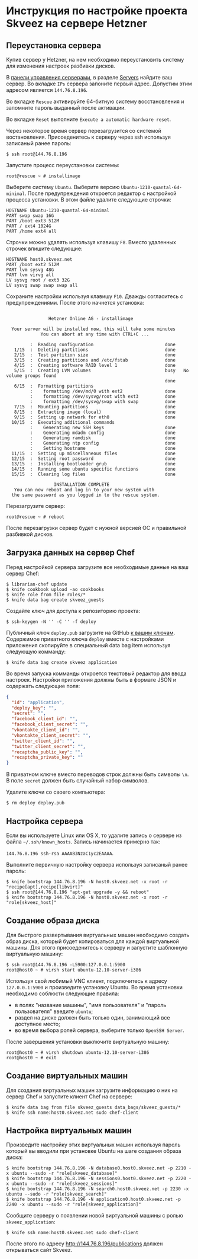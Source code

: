 # Инструкция по настройке проекта Skveez на сервере Hetzner

## Переустановка сервера

Купив сервер у Hetzner, на нем необходимо переустановить систему для изменения
настроек разбивки дисков.

В [панели управления серверами][panel], в разделе [Servers][servers] найдите ваш
сервер. Во вкладке `IPs` сервера запоните первый адрес. Допустим этим адресом
является `144.76.8.196`.

Во вкладке `Rescue` активируйте 64-битную систему восстановления и запомните
пароль выданный после активации.

Во вкладке `Reset` выполните `Execute a automatic hardware reset`.

Через некоторое время сервер перезагрузится со системой востановления.
Присоеденитесь к серверу через ssh используя записаный ранее пароль:

```shell
$ ssh root@144.76.8.196
```

Запустите процесс переустановки системы:

```shell
root@rescue ~ # installimage
```

Выберите систему `Ubuntu`. Выберите версию `Ubuntu-1210-quantal-64-minimal`.
После предупреждения откроется редактор с настройкой процесса установки. В этом
файле удалите следующие строчки:

```
HOSTNAME Ubuntu-1210-quantal-64-minimal
PART swap swap 16G
PART /boot ext3 512M
PART / ext4 1024G
PART /home ext4 all
```

Строчки можно удалять используя клавишу `F8`. Вместо удаленных строчек впишите
следующие:

```
HOSTNAME host0.skveez.net
PART /boot ext2 512M
PART lvm sysvg 48G
PART lvm virvg all
LV sysvg root / ext3 32G
LV sysvg swap swap swap all
```

Сохраните настройки используя клавишу `F10`. Дважды согласитесь с
предупреждениями. После этого начнется установка:

```

                Hetzner Online AG - installimage

  Your server will be installed now, this will take some minutes
             You can abort at any time with CTRL+C ...

         :  Reading configuration                           done 
   1/15  :  Deleting partitions                             done 
   2/15  :  Test partition size                             done 
   3/15  :  Creating partitions and /etc/fstab              done 
   4/15  :  Creating software RAID level 1                  done 
   5/15  :  Creating LVM volumes                            busy   No volume groups found
                                                            done 
   6/15  :  Formatting partitions
         :    formatting /dev/md/0 with ext2                done 
         :    formatting /dev/sysvg/root with ext3          done 
         :    formatting /dev/sysvg/swap with swap          done 
   7/15  :  Mounting partitions                             done 
   8/15  :  Extracting image (local)                        done 
   9/15  :  Setting up network for eth0                     done 
  10/15  :  Executing additional commands
         :    Generating new SSH keys                       done 
         :    Generating mdadm config                       done 
         :    Generating ramdisk                            done 
         :    Generating ntp config                         done 
         :    Setting hostname                              done 
  11/15  :  Setting up miscellaneous files                  done 
  12/15  :  Setting root password                           done 
  13/15  :  Installing bootloader grub                      done 
  14/15  :  Running some ubuntu specific functions          done 
  15/15  :  Clearing log files                              done 

                  INSTALLATION COMPLETE
   You can now reboot and log in to your new system with
  the same password as you logged in to the rescue system.

```

Перезагрузите сервер:

```shell
root@rescue ~ # reboot
```

После перезагрузки сервер будет с нужной версией ОС и правильной разбивкой
дисков.

[panel]: https://robot.your-server.de
[servers]: https://robot.your-server.de/server

## Загрузка данных на сервер Chef

Перед настройкой сервера загрузите все необходимые данные на ваш сервер Chef:

```shell
$ librarian-chef update
$ knife cookbook upload -ao cookbooks
$ knife role from file roles/*
$ knife data bag create skveez_guests
```

Создайте ключ для доступа к репозиторию проекта:

```shell
$ ssh-keygen -N '' -C '' -f deploy
```

Публичный ключ `deploy.pub` загрузите на GitHub [к вашим ключам][github].
Содержимое приватного ключа `deploy` вместе с настройками приложения скопируйте
в специальный data bag item используя следующую комманду:

```shell
$ knife data bag create skveez application
```

Во время запуска комманды откроется текстовый редактор для ввода настроек.
Настройки приложения должны быть в формате JSON и содержать следующие поля:

```json
{
  "id": "application",
  "deploy_key": "",
  "secret": "",
  "facebook_client_id": "",
  "facebook_client_secret": "",
  "vkontakte_client_id": "",
  "vkontakte_client_secret": "",
  "twitter_client_id": "",
  "twitter_client_secret": "",
  "recaptcha_public_key": "",
  "recaptcha_private_key": ""
}
```

В приватном ключе вместо переводов строк должны быть символы `\n`. В поле
`secret` должен быть случайный набор символов.

Удалите ключи со своего компьютера:

```shell
$ rm deploy deploy.pub
```

[github]: https://github.com/rithis/skveez/settings/keys

## Настройка сервера

Если вы используете Linux или OS X, то удалите запись о сервере из файла
`~/.ssh/known_hosts`. Запись начинается примерно так:

`144.76.8.196 ssh-rsa AAAAB3NzaC1yc2EAAAA`.

Выполните первичную настройку сервера используя записаный ранее пароль:

```shell
$ knife bootstrap 144.76.8.196 -N host0.skveez.net -x root -r "recipe[apt],recipe[libvirt]"
$ ssh root@144.76.8.196 "apt-get upgrade -y && reboot"
$ knife bootstrap 144.76.8.196 -N host0.skveez.net -x root -r "role[skveez_host]"
```

## Создание образа диска

Для быстрого развертывания виртуальных машин необходимо создать образ диска,
который будет копироваться для каждой виртуальной машины. Для этого
присоеденитесь к серверу и запустите шаблонную виртуальную машину:

```shell
$ ssh root@144.76.8.196 -L5900:127.0.0.1:5900
root@host0 ~ # virsh start ubuntu-12.10-server-i386
```

Используя свой любимый VNC клиент, подключитесь к адресу `127.0.0.1:5900`
и произведите установку Ubuntu. Во время установки необходимо соблюсти
следующие правила:

* в полях "название машины", "имя пользователя" и "пароль пользователя" 
введите `ubuntu`;
* раздел на диске должен быть только один, занимающий все доступное место;
* во время выбора ролей сервера, выберите только `OpenSSH Server`.

После завершения установки выключите виртуальную машину:

```shell
root@host0 ~ # virsh shutdown ubuntu-12.10-server-i386
root@host0 ~ # exit
```

## Создание виртуальных машин

Для создания виртуальных машин загрузите информацию о них на сервер Chef и
запустите клиент Chef на сервере:

```shell
$ knife data bag from file skveez_guests data_bags/skveez_guests/*
$ knife ssh name:host0.skveez.net sudo chef-client
```

## Настройка виртуальных машин

Произведите настройку этих виртуальных машин используя пароль который вы вводили
при установке Ubuntu на шаге создания образа диска:

```shell
$ knife bootstrap 144.76.8.196 -N database0.host0.skveez.net -p 2210 -x ubuntu --sudo -r "role[skveez_database]"
$ knife bootstrap 144.76.8.196 -N sessions0.host0.skveez.net -p 2220 -x ubuntu --sudo -r "role[skveez_sessions]"
$ knife bootstrap 144.76.8.196 -N search0.host0.skveez.net -p 2230 -x ubuntu --sudo -r "role[skveez_search]"
$ knife bootstrap 144.76.8.196 -N application0.host0.skveez.net -p 2240 -x ubuntu --sudo -r "role[skveez_application]"
```

Сообщите серверу о появлении новой виртуальной машины с ролью
`skveez_application`:

```shell
$ knife ssh name:host0.skveez.net sudo chef-client
```

После этого по адресу http://144.76.8.196/publications должен открываться
сайт Skveez.
